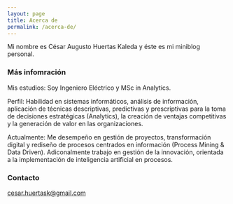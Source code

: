 ```yaml
---
layout: page
title: Acerca de
permalink: /acerca-de/
---
```


Mi nombre es César Augusto Huertas Kaleda y éste es mi miniblog personal.

### Más infomración

Mis estudios: Soy Ingeniero Eléctrico y MSc in Analytics. 

Perfil: Habilidad en sistemas informáticos, análisis de información, aplicación de técnicas descriptivas, predictivas y prescriptivas para la toma de decisiones estratégicas (Analytics), la creación de ventajas competitivas y la generación de valor en las organizaciones.

Actualmente: Me desempeño en gestión de proyectos, transformación digital y rediseño de procesos centrados en información (Process Mining & Data Driven). Adiconalmente trabajo en gestión de la innovación, orientada a la implementación de inteligencia artificial en procesos.

### Contacto

[cesar.huertask@gmail.com](mailto:cesar.huertask@gmail.com)

